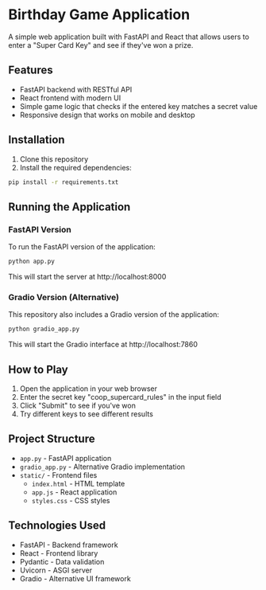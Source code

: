 # Birthday Game Application

A simple web application built with FastAPI and React that allows users to enter a "Super Card Key" and see if they've won a prize.

## Features

- FastAPI backend with RESTful API
- React frontend with modern UI
- Simple game logic that checks if the entered key matches a secret value
- Responsive design that works on mobile and desktop

## Installation

1. Clone this repository
2. Install the required dependencies:

```bash
pip install -r requirements.txt
```

## Running the Application

### FastAPI Version

To run the FastAPI version of the application:

```bash
python app.py
```

This will start the server at http://localhost:8000

### Gradio Version (Alternative)

This repository also includes a Gradio version of the application:

```bash
python gradio_app.py
```

This will start the Gradio interface at http://localhost:7860

## How to Play

1. Open the application in your web browser
2. Enter the secret key "coop_supercard_rules" in the input field
3. Click "Submit" to see if you've won
4. Try different keys to see different results

## Project Structure

- `app.py` - FastAPI application
- `gradio_app.py` - Alternative Gradio implementation
- `static/` - Frontend files
  - `index.html` - HTML template
  - `app.js` - React application
  - `styles.css` - CSS styles

## Technologies Used

- FastAPI - Backend framework
- React - Frontend library
- Pydantic - Data validation
- Uvicorn - ASGI server
- Gradio - Alternative UI framework
